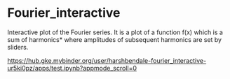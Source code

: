 # Fourier_interactive
Interactive plot of the Fourier series. It is a plot of a function f(x) which is a sum of harmonics* where amplitudes of subsequent harmonics are set by sliders.

https://hub.gke.mybinder.org/user/harshbendale-fourier_interactive-ur5ki0pz/apps/test.ipynb?appmode_scroll=0
